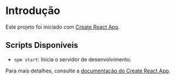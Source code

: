 # Introdução

Este projeto foi iniciado com [Create React App](https://github.com/facebook/create-react-app).

## Scripts Disponíveis

- `npm start`: Inicia o servidor de desenvolvimento.

Para mais detalhes, consulte a [documentação do Create React App](https://facebook.github.io/create-react-app/docs/getting-started).
